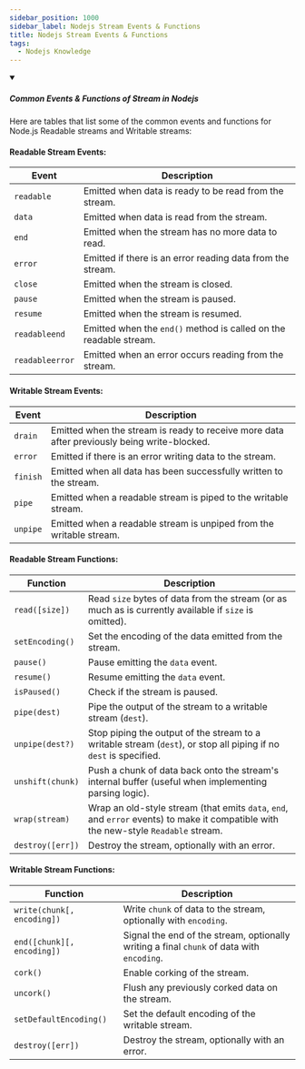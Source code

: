 ```yaml
---
sidebar_position: 1000
sidebar_label: Nodejs Stream Events & Functions
title: Nodejs Stream Events & Functions
tags:
  - Nodejs Knowledge
---
```


<!-- https://brandfolder.com/workbench/extract-text-from-image -->
<!-- ![for root](/img/interviews/angular/forroot.png) -->

<details open>
<summary><h5>Common Events & Functions of Stream in Nodejs</h5></summary>

Here are tables that list some of the common events and functions for Node.js Readable streams and Writable streams:

#### Readable Stream Events:

| Event | Description |
| --- | --- |
| `readable` | Emitted when data is ready to be read from the stream. |
| `data` | Emitted when data is read from the stream. |
| `end` | Emitted when the stream has no more data to read. |
| `error` | Emitted if there is an error reading data from the stream. |
| `close` | Emitted when the stream is closed. |
| `pause` | Emitted when the stream is paused. |
| `resume` | Emitted when the stream is resumed. |
| `readableend` | Emitted when the `end()` method is called on the readable stream. |
| `readableerror` | Emitted when an error occurs reading from the stream. |

#### Writable Stream Events:

| Event | Description |
| --- | --- |
| `drain` | Emitted when the stream is ready to receive more data after previously being write-blocked. |
| `error` | Emitted if there is an error writing data to the stream. |
| `finish` | Emitted when all data has been successfully written to the stream. |
| `pipe` | Emitted when a readable stream is piped to the writable stream. |
| `unpipe` | Emitted when a readable stream is unpiped from the writable stream. |

#### Readable Stream Functions:

| Function | Description |
| --- | --- |
| `read([size])` | Read `size` bytes of data from the stream (or as much as is currently available if `size` is omitted). |
| `setEncoding()` | Set the encoding of the data emitted from the stream. |
| `pause()` | Pause emitting the `data` event. |
| `resume()` | Resume emitting the `data` event. |
| `isPaused()` | Check if the stream is paused. |
| `pipe(dest)` | Pipe the output of the stream to a writable stream (`dest`). |
| `unpipe(dest?)` | Stop piping the output of the stream to a writable stream (`dest`), or stop all piping if no `dest` is specified. |
| `unshift(chunk)` | Push a chunk of data back onto the stream's internal buffer (useful when implementing parsing logic). |
| `wrap(stream)` | Wrap an old-style stream (that emits `data`, `end`, and `error` events) to make it compatible with the new-style `Readable` stream. |
| `destroy([err])` | Destroy the stream, optionally with an error. |

#### Writable Stream Functions:

| Function | Description |
| --- | --- |
| `write(chunk[, encoding])` | Write `chunk` of data to the stream, optionally with `encoding`. |
| `end([chunk][, encoding])` | Signal the end of the stream, optionally writing a final `chunk` of data with `encoding`. |
| `cork()` | Enable corking of the stream. |
| `uncork()` | Flush any previously corked data on the stream. |
| `setDefaultEncoding()` | Set the default encoding of the writable stream. |
| `destroy([err])` | Destroy the stream, optionally with an error. |

</details>
